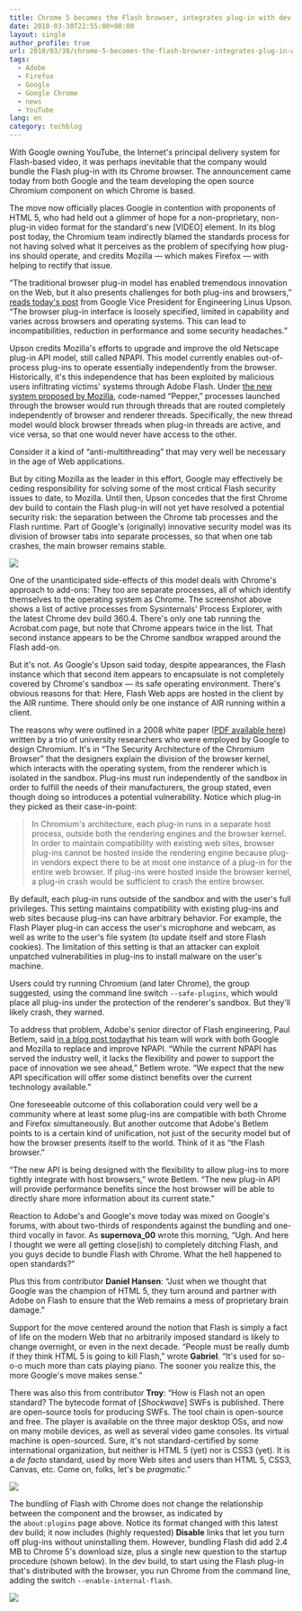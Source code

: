 ```yaml
---
title: Chrome 5 becomes the Flash browser, integrates plug-in with dev build
date: 2010-03-30T22:55:00+00:00
layout: single
author_profile: true
url: 2010/03/30/chrome-5-becomes-the-flash-browser-integrates-plug-in-with-dev-build/
tags:
  - Adobe
  - Firefox
  - Google
  - Google Chrome
  - news
  - YouTube
lang: en
category: techblog
---
```

With Google owning YouTube, the Internet's principal delivery system for Flash-based video, it was perhaps inevitable that the company would bundle the Flash plug-in with its Chrome browser. The announcement came today from both Google and the team developing the open source Chromium component on which Chrome is based.

The move now officially places Google in contention with proponents of HTML 5, who had held out a glimmer of hope for a non-proprietary, non-plug-in video format for the standard's new [VIDEO] element. In its blog post today, the Chromium team indirectly blamed the standards process for not having solved what it perceives as the problem of specifying how plug-ins should operate, and credits Mozilla &#8212; which makes Firefox &#8212; with helping to rectify that issue.

&#8220;The traditional browser plug-in model has enabled tremendous innovation on the Web, but it also presents challenges for both plug-ins and browsers,&#8221; [reads today's post](http://blog.chromium.org/2010/03/bringing-improved-support-for-adobe.html) from Google Vice President for Engineering Linus Upson. &#8220;The browser plug-in interface is loosely specified, limited in capability and varies across browsers and operating systems. This can lead to incompatibilities, reduction in performance and some security headaches.&#8221;

Upson credits Mozilla's efforts to upgrade and improve the old Netscape plug-in API model, still called NPAPI. This model currently enables out-of-process plug-ins to operate essentially independently from the browser. Historically, it's this independence that has been exploited by malicious users infiltrating victims' systems through Adobe Flash. Under [the new system proposed by Mozilla](https://wiki.mozilla.org/Plugins:PlatformIndependentNPAPI#Thread_model_for_NPN_.2A_calls), code-named &#8220;Pepper,&#8221; processes launched through the browser would run through threads that are routed completely independently of browser and renderer threads. Specifically, the new thread model would block browser threads when plug-in threads are active, and vice versa, so that one would never have access to the other.

Consider it a kind of &#8220;anti-multithreading&#8221; that may very well be necessary in the age of Web applications.

But by citing Mozilla as the leader in this effort, Google may effectively be ceding responsibility for solving some of the most critical Flash security issues to date, to Mozilla. Until then, Upson concedes that the first Chrome dev build to contain the Flash plug-in will not yet have resolved a potential security risk: the separation between the Chrome tab processes and the Flash runtime. Part of Google's (originally) innovative security model was its division of browser tabs into separate processes, so that when one tab crashes, the main browser remains stable.

[![](http://3.bp.blogspot.com/_vaUVXcmC3OI/S7J4QY_8TgI/AAAAAAAABa0/imNN5b7qOTM/s400/4765.jpg)](http://3.bp.blogspot.com/_vaUVXcmC3OI/S7J4QY_8TgI/AAAAAAAABa0/imNN5b7qOTM/s1600-h/4765.jpg)

One of the unanticipated side-effects of this model deals with Chrome's approach to add-ons: They too are separate processes, all of which identify themselves to the operating system as Chrome. The screenshot above shows a list of active processes from Sysinternals' Process Explorer, with the latest Chrome dev build 360.4. There's only one tab running the Acrobat.com page, but note that Chrome appears twice in the list. That second instance appears to be the Chrome sandbox wrapped around the Flash add-on.

But it's not. As Google's Upson said today, despite appearances, the Flash instance which that second item appears to encapsulate is not completely covered by Chrome's sandbox &#8212; its safe operating environment. There's obvious reasons for that: Here, Flash Web apps are hosted in the client by the AIR runtime. There should only be one instance of AIR running within a client.

The reasons why were outlined in a 2008 white paper ([PDF available here](http://seclab.stanford.edu/websec/chromium/chromium-security-architecture.pdf)) written by a trio of university researchers who were employed by Google to design Chromium. It's in &#8220;The Security Architecture of the Chromium Browser&#8221; that the designers explain the division of the browser kernel, which interacts with the operating system, from the renderer which is isolated in the sandbox. Plug-ins must run independently of the sandbox in order to fulfill the needs of their manufacturers, the group stated, even though doing so introduces a potential vulnerability. Notice which plug-in they picked as their case-in-point:

> In Chromium's architecture, each plug-in runs in a separate host process, outside both the rendering engines and the browser kernel. In order to maintain compatibility with existing web sites, browser plug-ins cannot be hosted inside the rendering engine because plug-in vendors expect there to be at most one instance of a plug-in for the entire web browser. If plug-ins were hosted inside the browser kernel, a plug-in crash would be sufficient to crash the entire browser.

By default, each plug-in runs outside of the sandbox and with the user's full privileges. This setting maintains compatibility with existing plug-ins and web sites because plug-ins can have arbitrary behavior. For example, the Flash Player plug-in can access the user's microphone and webcam, as well as write to the user's file system (to update itself and store Flash cookies). The limitation of this setting is that an attacker can exploit unpatched vulnerabilities in plug-ins to install malware on the user's machine.

Users could try running Chromium (and later Chrome), the group suggested, using the command line switch `--safe-plugins`, which would place all plug-ins under the protection of the renderer's sandbox. But they'll likely crash, they warned.

To address that problem, Adobe's senior director of Flash engineering, Paul Betlem, said [in a blog post today](http://blogs.adobe.com/flashplayer/2010/03/improved_flash_player_support.html)that his team will work with both Google and Mozilla to replace and improve NPAPI. &#8220;While the current NPAPI has served the industry well, it lacks the flexibility and power to support the pace of innovation we see ahead,&#8221; Betlem wrote. &#8220;We expect that the new API specification will offer some distinct benefits over the current technology available.&#8221;

One foreseeable outcome of this collaboration could very well be a community where at least some plug-ins are compatible with both Chrome and Firefox simultaneously. But another outcome that Adobe's Betlem points to is a certain kind of unification, not just of the security model but of how the browser presents itself to the world. Think of it as &#8220;the Flash browser.&#8221;

&#8220;The new API is being designed with the flexibility to allow plug-ins to more tightly integrate with host browsers,&#8221; wrote Betlem. &#8220;The new plug-in API will provide performance benefits since the host browser will be able to directly share more information about its current state.&#8221;

Reaction to Adobe's and Google's move today was mixed on Google's forums, with about two-thirds of respondents against the bundling and one-third vocally in favor. As **supernova_00** wrote this morning, &#8220;Ugh. And here I thought we were all getting close(ish) to completely ditching Flash, and you guys decide to bundle Flash with Chrome. What the hell happened to open standards?&#8221;

Plus this from contributor **Daniel Hansen**: &#8220;Just when we thought that Google was the champion of HTML 5, they turn around and partner with Adobe on Flash to ensure that the Web remains a mess of proprietary brain damage.&#8221;

Support for the move centered around the notion that Flash is simply a fact of life on the modern Web that no arbitrarily imposed standard is likely to change overnight, or even in the next decade. &#8220;People must be really dumb if they think HTML 5 is going to kill Flash,&#8221; wrote **Gabriel**. &#8220;It's used for so-o-o much more than cats playing piano. The sooner you realize this, the more Google's move makes sense.&#8221;

There was also this from contributor **Troy**: &#8220;How is Flash not an open standard? The bytecode format of [_Shockwave_] SWFs is published. There are open-source tools for producing SWFs. The tool chain is open-source and free. The player is available on the three major desktop OSs, and now on many mobile devices, as well as several video game consoles. Its virtual machine is open-sourced. Sure, it's not standard-certified by some international organization, but neither is HTML 5 (yet) nor is CSS3 (yet). It is a _de facto_ standard, used by more Web sites and users than HTML 5, CSS3, Canvas, etc. Come on, folks, let's be _pragmatic_.&#8221;

[![](http://3.bp.blogspot.com/_vaUVXcmC3OI/S7J53wMOJ_I/AAAAAAAABa4/f-HkK5gD4To/s400/4766.jpg)](http://3.bp.blogspot.com/_vaUVXcmC3OI/S7J53wMOJ_I/AAAAAAAABa4/f-HkK5gD4To/s1600-h/4766.jpg)

The bundling of Flash with Chrome does not change the relationship between the component and the browser, as indicated by the `about:plugins` page above. Notice its format changed with this latest dev build; it now includes (highly requested) **Disable** links that let you turn off plug-ins without uninstalling them. However, bundling Flash did add 2.4 MB to Chrome 5's download size, plus a single new question to the startup procedure (shown below). In the dev build, to start using the Flash plug-in that's distributed with the browser, you run Chrome from the command line, adding the switch `--enable-internal-flash`.

[![](http://2.bp.blogspot.com/_vaUVXcmC3OI/S7J6A6IABSI/AAAAAAAABa8/rpe5JQcmeAM/s400/4767.jpg)](http://2.bp.blogspot.com/_vaUVXcmC3OI/S7J6A6IABSI/AAAAAAAABa8/rpe5JQcmeAM/s1600-h/4767.jpg)